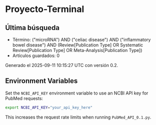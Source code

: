 # Proyecto-Terminal

## Última búsqueda
- Término: ("microRNA") AND ("celiac disease") AND ("inflammatory bowel disease") AND (Review[Publication Type] OR Systematic Review[Publication Type] OR Meta-Analysis[Publication Type])
- Artículos guardados: 0

Generado el 2025-09-11 10:15:27 UTC con versión 0.2.

## Environment Variables

Set the `NCBI_API_KEY` environment variable to use an NCBI API key for PubMed requests:

```bash
export NCBI_API_KEY="your_api_key_here"
```

This increases the request rate limits when running `PubMed_API_0.1.py`.
